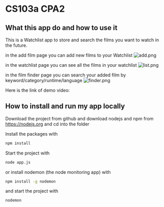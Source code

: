 # CS103a CPA2

## What this app do and how to use it
This is a Watchlist app to store and search the films you want to watch in the future.

in the add film page you can add new films to your Watchlist 
![add.png](https://s2.loli.net/2022/04/28/ciWN1vw4UE9kmlo.png)

in the watchlist page you can see all the films in your watchlist
![list.png](https://s2.loli.net/2022/04/28/zMvEL5lPqy6KYm9.png)

in the film finder page you can search your added film by keyword/category/runtime/language
![finder.png](https://s2.loli.net/2022/04/28/zJ9KoFZESe6GN2R.png)

Here is the link of demo video:


## How to install and run my app locally
Download the project from github and download nodejs and npm from https://nodejs.org
and cd into the folder

Install the packages with
``` bash
npm install
```
Start the project with
``` bash
node app.js
```
or install nodemon (the node monitoring app) with
``` bash
npm install -g nodemon
```
and start the project with
``` bash
nodemon
```

